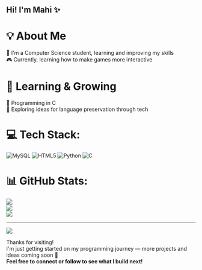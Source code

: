 ## Hi! I'm Mahi ✨



# 💡 About Me
🧠 I'm a Computer Science student, learning and improving my skills <br/>
🎮 Currently, learning how to make games more interactive <br/>



# 🌱 Learning & Growing
🚀 Programming in C <br/>
💬 Exploring ideas for language preservation through tech <br/>




# 💻 Tech Stack:
![MySQL](https://img.shields.io/badge/mysql-4479A1.svg?style=for-the-badge&logo=mysql&logoColor=white) ![HTML5](https://img.shields.io/badge/html5-%23E34F26.svg?style=for-the-badge&logo=html5&logoColor=white) ![Python](https://img.shields.io/badge/python-3670A0?style=for-the-badge&logo=python&logoColor=ffdd54) ![C](https://img.shields.io/badge/c-%2300599C.svg?style=for-the-badge&logo=c&logoColor=white)
# 📊 GitHub Stats:
![](https://github-readme-stats.vercel.app/api?username=Mahi-Pokharia&theme=merko&hide_border=false&include_all_commits=false&count_private=false)<br/>
![](https://nirzak-streak-stats.vercel.app/?user=Mahi-Pokharia&theme=merko&hide_border=false)<br/>
![](https://github-readme-stats.vercel.app/api/top-langs/?username=Mahi-Pokharia&theme=merko&hide_border=false&include_all_commits=false&count_private=false&layout=compact)

---
[![](https://visitcount.itsvg.in/api?id=Mahi-Pokharia&icon=0&color=0)](https://visitcount.itsvg.in)

<!-- Proudly created with GPRM ( https://gprm.itsvg.in ) -->

Thanks for visiting!  
I'm just getting started on my programming journey — more projects and ideas coming soon 🚀  
**Feel free to connect or follow to see what I build next!**
